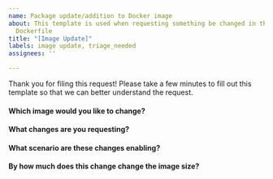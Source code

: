 ```yaml
---
name: Package update/addition to Docker image
about: This template is used when requesting something be changed in the base or tools
  Dockerfile
title: "[Image Update]"
labels: image update, triage_needed
assignees: ''

---
```


Thank you for filing this request! Please take a few minutes to fill out this template so that we can better understand the request.

#### Which image would you like to change?
#### What changes are you requesting?
#### What scenario are these changes enabling?
#### By how much does this change change the image size?
